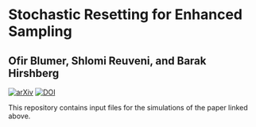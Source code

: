# Stochastic Resetting for Enhanced Sampling  
## Ofir Blumer, Shlomi Reuveni, and Barak Hirshberg

[![arXiv](http://img.shields.io/badge/arXiv-2211.07746-B31B1B.svg)](https://doi.org/10.48550/arXiv.2210.00558)
[![DOI](http://img.shields.io/badge/DOI-10.1021%2Facs.jpclett.2c03491-blue)](https://pubs.acs.org/doi/10.1021/acs.jpclett.2c03055)

This repository contains input files for the simulations of the paper linked above.
